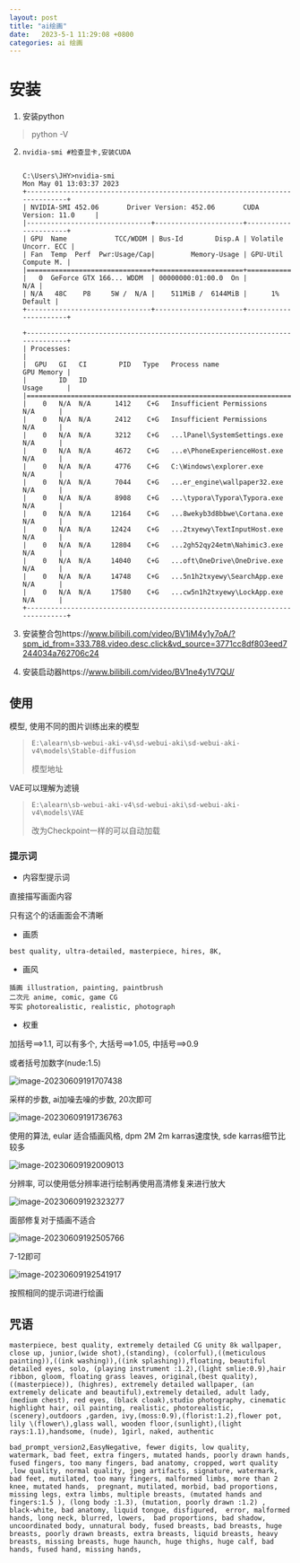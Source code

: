 ```yaml
---
layout: post
title: "ai绘画"  
date:   2023-5-1 11:29:08 +0800
categories: ai 绘画 
---
```


# 安装

1.   安装python

>   python -V

2.   ```
     nvidia-smi #检查显卡,安装CUDA
     
     
     C:\Users\JHY>nvidia-smi
     Mon May 01 13:03:37 2023
     +-----------------------------------------------------------------------------+
     | NVIDIA-SMI 452.06       Driver Version: 452.06       CUDA Version: 11.0     |
     |-------------------------------+----------------------+----------------------+
     | GPU  Name            TCC/WDDM | Bus-Id        Disp.A | Volatile Uncorr. ECC |
     | Fan  Temp  Perf  Pwr:Usage/Cap|         Memory-Usage | GPU-Util  Compute M. |
     |===============================+======================+======================|
     |   0  GeForce GTX 166... WDDM  | 00000000:01:00.0  On |                  N/A |
     | N/A   48C    P8     5W /  N/A |    511MiB /  6144MiB |      1%      Default |
     +-------------------------------+----------------------+----------------------+
     
     +-----------------------------------------------------------------------------+
     | Processes:                                                                  |
     |  GPU   GI   CI        PID   Type   Process name                  GPU Memory |
     |        ID   ID                                                   Usage      |
     |=============================================================================|
     |    0   N/A  N/A      1412    C+G   Insufficient Permissions        N/A      |
     |    0   N/A  N/A      2412    C+G   Insufficient Permissions        N/A      |
     |    0   N/A  N/A      3212    C+G   ...lPanel\SystemSettings.exe    N/A      |
     |    0   N/A  N/A      4672    C+G   ...e\PhoneExperienceHost.exe    N/A      |
     |    0   N/A  N/A      4776    C+G   C:\Windows\explorer.exe         N/A      |
     |    0   N/A  N/A      7044    C+G   ...er_engine\wallpaper32.exe    N/A      |
     |    0   N/A  N/A      8908    C+G   ...\typora\Typora\Typora.exe    N/A      |
     |    0   N/A  N/A     12164    C+G   ...8wekyb3d8bbwe\Cortana.exe    N/A      |
     |    0   N/A  N/A     12424    C+G   ...2txyewy\TextInputHost.exe    N/A      |
     |    0   N/A  N/A     12804    C+G   ...2gh52qy24etm\Nahimic3.exe    N/A      |
     |    0   N/A  N/A     14040    C+G   ...oft\OneDrive\OneDrive.exe    N/A      |
     |    0   N/A  N/A     14748    C+G   ...5n1h2txyewy\SearchApp.exe    N/A      |
     |    0   N/A  N/A     17580    C+G   ...cw5n1h2txyewy\LockApp.exe    N/A      |
     +-----------------------------------------------------------------------------+
     ```

3.   安装整合包https://www.bilibili.com/video/BV1iM4y1y7oA/?spm_id_from=333.788.video.desc.click&vd_source=3771cc8df803eed7244034a762706c24
4.   安装启动器https://www.bilibili.com/video/BV1ne4y1V7QU/

## 使用

模型, 使用不同的图片训练出来的模型

>   ``` 
>   E:\alearn\sb-webui-aki-v4\sd-webui-aki\sd-webui-aki-v4\models\Stable-diffusion
>   ```
>
>   模型地址

VAE可以理解为滤镜

>   ```
>   E:\alearn\sb-webui-aki-v4\sd-webui-aki\sd-webui-aki-v4\models\VAE
>   ```
>
>   改为Checkpoint一样的可以自动加载

### 提示词

+   内容型提示词

直接描写画面内容

只有这个的话画面会不清晰

+   画质

```
best quality, ultra-detailed, masterpiece, hires, 8K, 
```

+   画风

```
插画 illustration, painting, paintbrush
二次元 anime, comic, game CG
写实 photorealistic, realistic, photograph
```

+   权重

加括号\==>1.1, 可以有多个, 大括号\==>1.05, 中括号==>0.9

或者括号加数字(nude:1.5)

![image-20230609191707438](E:\a学习\笔记\img\image-20230609191707438.png)

采样的步数, ai加噪去噪的步数, 20次即可

![image-20230609191736763](E:\a学习\笔记\img\image-20230609191736763.png)

使用的算法, eular 适合插画风格, dpm 2M 2m karras速度快, sde karras细节比较多

![image-20230609192009013](E:\a学习\笔记\img\image-20230609192009013.png)

分辨率, 可以使用低分辨率进行绘制再使用高清修复来进行放大

![image-20230609192323277](E:\a学习\笔记\img\image-20230609192323277.png)

面部修复对于插画不适合

![image-20230609192505766](E:\a学习\笔记\img\image-20230609192505766.png)

7-12即可

![image-20230609192541917](E:\a学习\笔记\img\image-20230609192541917.png)

按照相同的提示词进行绘画





## 咒语

```
masterpiece, best quality, extremely detailed CG unity 8k wallpaper, close up, junior,(wide shot),(standing), (colorful),((meticulous painting)),((ink washing)),((ink splashing)),floating, beautiful detailed eyes, solo, (playing instrument :1.2),(light smlie:0.9),hair ribbon, gloom, floating grass leaves, original,(best quality), ((masterpiece)), (highres), extremely detailed wallpaper, (an extremely delicate and beautiful),extremely detailed, adult lady,(medium chest), red eyes, (black cloak),studio photography, cinematic highlight hair, oil painting, realistic, photorealistic,(scenery),outdoors ,garden, ivy,(moss:0.9),(florist:1.2),flower pot, lily \(flower\),glass wall, wooden floor,(sunlight),(light rays:1.1),handsome, (nude), 1girl, naked, authentic
```

```
bad_prompt_version2,EasyNegative, fewer digits, low quality, watermark, bad feet, extra fingers, mutated hands, poorly drawn hands, fused fingers, too many fingers, bad anatomy, cropped, wort quality ,low quality, normal quality, jpeg artifacts, signature, watermark, bad feet, mutilated, too many fingers, malformed limbs, more than 2 knee, mutated hands,  pregnant, mutilated, morbid, bad proportions, missing legs, extra limbs, multiple breasts, (mutated hands and fingers:1.5 ), (long body :1.3), (mutation, poorly drawn :1.2) , black-white, bad anatomy, liquid tongue, disfigured,  error, malformed hands, long neck, blurred, lowers,  bad proportions, bad shadow, uncoordinated body, unnatural body, fused breasts, bad breasts, huge breasts, poorly drawn breasts, extra breasts, liquid breasts, heavy breasts, missing breasts, huge haunch, huge thighs, huge calf, bad hands, fused hand, missing hands,
```

